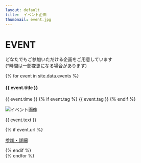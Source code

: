 ```yaml
---
layout: default
title:  イベント企画
thumbnail: event.jpg
---
```


<div class="container mt-5">
  <div class="row">
    <div class="col-md-6 offset-md-3 col-12">
      <h1>EVENT</h1>
      <p>どなたでもご参加いただける企画をご用意しています<br><span class="small">(*時間は一部変更になる場合があります)</span></p>
    </div>
  </div>

  <div class="row text-left">
    {% for event in site.data.events %}
    <div class="col-md-6 col-12 p-3" id="{{ event.title }}">
      <h4 class="ws-title">{{ event.title }}</h4>
      <p>
        {{ event.time }}
        {% if event.tag %}
        <span class="badge badge-ws">{{ event.tag }}</span>
        {% endif %}
      </p>
      <img src="img/event/{{ event.img }}" class="w-100" alt="イベント画像">
      <p>{{ event.text }}</p>
      {% if event.url %}
      <p class="text-light"><a class="btn btn-main btn-sm" href="{{ site.url }}/{{ event.url}}">参加・詳細</a></p>
      {% endif %}
    </div>
    {% endfor %}
  </div>
</div>
